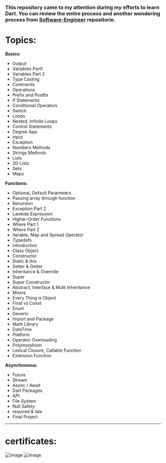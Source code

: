 ### This repository came to my attention during my efforts to learn Dart. You can review the entire process and another wondering process from [Software-Engineer](https://github.com/AsimAyman/Software-Engineer/wiki/dart) repositorie.



# Topics:
****Basics:****
* Output
* Variables Part1
* Variables Part 2
* Type Casting
* Comments
* Operations
* Prefix and Postfix
* If Statements
* Conditional Operators
* Switch
* Loops
* Nested, Infinite Loops
* Control Statements
* Degree App.
* Input
* Exception
* Numbers Methods
* Strings Methods
* Lists
* 2D Lists
* Sets
* Maps

**Functions:**
* Optional, Default Parameters
* Passing array through function
* Recursion
* Exception Part 2
* Lambda Expression
* Higher-Order Functions
* Where Part 1
* Where Part 2
* Iterable, Map and Spread Operator
* Typedefs
* Introduction
* Class Object
* Constructor
* Static & this
* Setter & Getter
* Inheritance & Override
* Super
* Super Constructor
* Abstract, Interface & Multi Inheritance
* Mixins
* Every Thing is Object
* Final vs Const
* Enum
* Generic
* Import and Package
* Math Library
* DateTime
* Platform
* Operator Overloading
* Polymorphism
* Lexical Closure, Callable Function
* Extension Function

**Asynchronous:**
* Future
* Stream
* Async / Await
* Dart Packages
* API
* File System
* Null Safety
* required & late
* Final Project
***

# certificates:
![image](https://github.com/AsimAyman/dart-learning/assets/83433950/5fb2205f-065f-473c-b17e-32198e8200cd)
![image](https://github.com/AsimAyman/dart-learning/assets/83433950/1cbf53f5-8ce8-484d-8bb6-dee5b63c720a)

